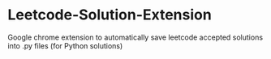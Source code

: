 # Leetcode-Solution-Extension
Google chrome extension to automatically save leetcode accepted solutions into .py files (for Python solutions)
